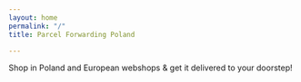 ```yaml
---
layout: home
permalink: "/"
title: Parcel Forwarding Poland

---
```


Shop in Poland and European webshops
& get it delivered to your doorstep!



